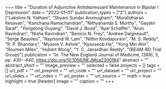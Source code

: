+++
title = "Duration of Adjunctive Antidepressant Maintenance in Bipolar I Depression"
date = "2023-01-01"
publication_types = ["2"]
authors = ["Lakshmi N. Yatham", "Shyam Sundar Arumugham", "Muralidharan Kesavan", "Kanchana Ramachandran", "Nithyananda S. Murthy", "Gayatri Saraf", "Yongdong Ouyang", "David J. Bond", "Ayal Schaffer", "Arun Ravindran", "Nisha Ravindran", "Benicio N. Frey", "Andree Daigneault", "Serge Beaulieu", "Raymond W. Lam", "Nithin Kondapuram", "M. S. Reddy", "R. P. Bhandary", "Mysore V. Ashok", "Kyooseob Ha", "Yong Min Ahn", "Roumen Milev", "Hubert Wong", "Y. C. Janardhan Reddy", "{BEAM-BD Trial Group}"]
publication = "In: The New England Journal of Medicine, (389), 5, _pp. 430--440_, https://doi.org/10.1056/NEJMoa2300184"
abstract = ""
abstract_short = ""
image_preview = ""
selected = false
projects = []
tags = []
url_pdf = ""
url_preprint = ""
url_code = ""
url_dataset = ""
url_project = ""
url_slides = ""
url_video = ""
url_poster = ""
url_source = ""
math = true
highlight = true
[header]
image = ""
caption = ""
+++
